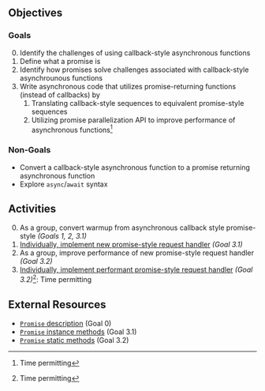 ## Objectives
### Goals
0. Identify the challenges of using callback-style asynchronous functions
1. Define what a promise is
2. Identify how promises solve challenges associated with callback-style asynchrounous functions
3. Write asynchronous code that utilizes promise-returning functions (instead of callbacks) by
   1. Translating callback-style sequences to equivalent promise-style sequences
   2. Utilizing promise parallelization API to improve performance of asynchronous functions[^0]

### Non-Goals
 - Convert a callback-style asynchronous function to a promise returning asynchronous function
 - Explore `async`/`await` syntax


## Activities
0. As a group, convert warmup from asynchronous callback style promise-style _(Goals 1, 2, 3.1)_
1. [Individually, implement new promise-style request handler](./activity1.md) _(Goal 3.1)_
2. As a group, improve performance of new promise-style request handler _(Goal 3.2)_
3. [Individually, implement performant promise-style request handler](./activity3.md) _(Goal 3.2)_[^0]: Time permitting


## External Resources
- [`Promise` description](https://developer.mozilla.org/en-US/docs/Web/JavaScript/Reference/Global_Objects/Promise#description) (Goal 0)
- [`Promise` instance methods](https://developer.mozilla.org/en-US/docs/Web/JavaScript/Reference/Global_Objects/Promise#instance_methods) (Goal 3.1)
- [`Promise` static methods](https://developer.mozilla.org/en-US/docs/Web/JavaScript/Reference/Global_Objects/Promise#static_methods) (Goal 3.2)

[^0]: Time permitting

